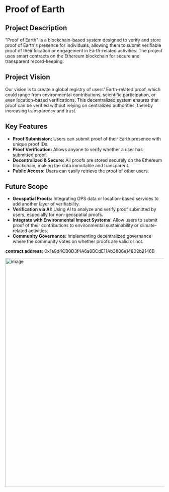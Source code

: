 # Proof of Earth

## Project Description
"Proof of Earth" is a blockchain-based system designed to verify and store proof of Earth's presence for individuals, allowing them to submit verifiable proof of their location or engagement in Earth-related activities. The project uses smart contracts on the Ethereum blockchain for secure and transparent record-keeping.

## Project Vision
Our vision is to create a global registry of users' Earth-related proof, which could range from environmental contributions, scientific participation, or even location-based verifications. This decentralized system ensures that proof can be verified without relying on centralized authorities, thereby increasing transparency and trust.

## Key Features
- **Proof Submission:** Users can submit proof of their Earth presence with unique proof IDs.
- **Proof Verification:** Allows anyone to verify whether a user has submitted proof.
- **Decentralized & Secure:** All proofs are stored securely on the Ethereum blockchain, making the data immutable and transparent.
- **Public Access:** Users can easily retrieve the proof of other users.

## Future Scope
- **Geospatial Proofs:** Integrating GPS data or location-based services to add another layer of verifiability.
- **Verification via AI:** Using AI to analyze and verify proof submitted by users, especially for non-geospatial proofs.
- **Integrate with Environmental Impact Systems:** Allow users to submit proof of their contributions to environmental sustainability or climate-related activities.
- **Community Governance:** Implementing decentralized governance where the community votes on whether proofs are valid or not.

**contract address:** 0x1a9d4CB0D3f4A6a8BCdE11Ab3886e14802b2146B


<img width="1443" height="727" alt="image" src="https://github.com/user-attachments/assets/80535da2-9378-40b6-a44c-87fb1574ca09" />
